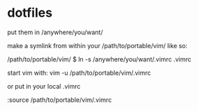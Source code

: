 # dotfiles

put them in /anywhere/you/want/

make a symlink from within your /path/to/portable/vim/ like so:

/path/to/portable/vim/ $ ln -s /anywhere/you/want/.vimrc .vimrc

start vim with: vim -u /path/to/portable/vim/.vimrc

or put in your local .vimrc

:source /path/to/portable/vim/.vimrc

